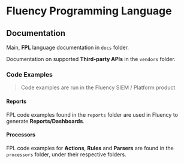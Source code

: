 # Fluency Programming Language

## Documentation

Main, **FPL** language documentation in `docs` folder.

Documentation on supported **Third-party APIs** in the `vendors` folder.

### Code Examples

> Code examples are run in the Fluency SIEM / Platform product

#### Reports

FPL code examples found in the `reports` folder are used in Fluency to generate **Reports/Dashboards**.

#### Processors

FPL code examples for **Actions**, **Rules** and **Parsers** are found in the `processors` folder, under their respective folders.

